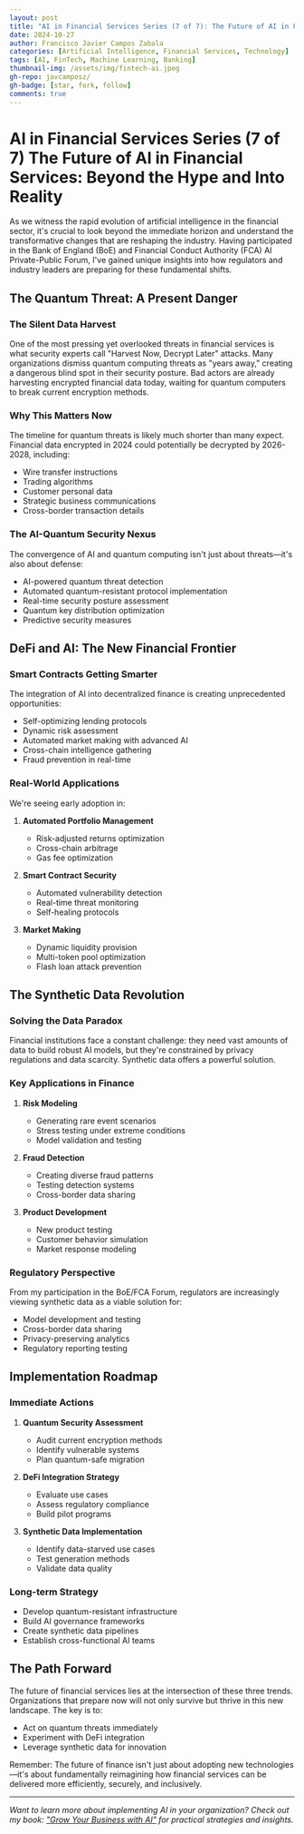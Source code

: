```yaml
---
layout: post
title: "AI in Financial Services Series (7 of 7): The Future of AI in Financial Services: Beyond the Hype and Into Reality"
date: 2024-10-27
author: Francisco Javier Campos Zabala
categories: [Artificial Intelligence, Financial Services, Technology]
tags: [AI, FinTech, Machine Learning, Banking]
thumbnail-img: /assets/img/fintech-ai.jpeg
gh-repo: javcamposz/
gh-badge: [star, fork, follow]
comments: true
---
```


# AI in Financial Services Series (7 of 7) The Future of AI in Financial Services: Beyond the Hype and Into Reality

As we witness the rapid evolution of artificial intelligence in the financial sector, it's crucial to look beyond the immediate horizon and understand the transformative changes that are reshaping the industry. Having participated in the Bank of England (BoE) and Financial Conduct Authority (FCA) AI Private-Public Forum, I've gained unique insights into how regulators and industry leaders are preparing for these fundamental shifts.

## The Quantum Threat: A Present Danger

### The Silent Data Harvest
One of the most pressing yet overlooked threats in financial services is what security experts call "Harvest Now, Decrypt Later" attacks. Many organizations dismiss quantum computing threats as "years away," creating a dangerous blind spot in their security posture. Bad actors are already harvesting encrypted financial data today, waiting for quantum computers to break current encryption methods.

### Why This Matters Now
The timeline for quantum threats is likely much shorter than many expect. Financial data encrypted in 2024 could potentially be decrypted by 2026-2028, including:
- Wire transfer instructions
- Trading algorithms
- Customer personal data
- Strategic business communications
- Cross-border transaction details

### The AI-Quantum Security Nexus
The convergence of AI and quantum computing isn't just about threats—it's also about defense:
- AI-powered quantum threat detection
- Automated quantum-resistant protocol implementation
- Real-time security posture assessment
- Quantum key distribution optimization
- Predictive security measures

## DeFi and AI: The New Financial Frontier

### Smart Contracts Getting Smarter
The integration of AI into decentralized finance is creating unprecedented opportunities:
- Self-optimizing lending protocols
- Dynamic risk assessment
- Automated market making with advanced AI
- Cross-chain intelligence gathering
- Fraud prevention in real-time

### Real-World Applications
We're seeing early adoption in:
1. **Automated Portfolio Management**
   - Risk-adjusted returns optimization
   - Cross-chain arbitrage
   - Gas fee optimization

2. **Smart Contract Security**
   - Automated vulnerability detection
   - Real-time threat monitoring
   - Self-healing protocols

3. **Market Making**
   - Dynamic liquidity provision
   - Multi-token pool optimization
   - Flash loan attack prevention

## The Synthetic Data Revolution

### Solving the Data Paradox
Financial institutions face a constant challenge: they need vast amounts of data to build robust AI models, but they're constrained by privacy regulations and data scarcity. Synthetic data offers a powerful solution.

### Key Applications in Finance
1. **Risk Modeling**
   - Generating rare event scenarios
   - Stress testing under extreme conditions
   - Model validation and testing

2. **Fraud Detection**
   - Creating diverse fraud patterns
   - Testing detection systems
   - Cross-border data sharing

3. **Product Development**
   - New product testing
   - Customer behavior simulation
   - Market response modeling

### Regulatory Perspective
From my participation in the BoE/FCA Forum, regulators are increasingly viewing synthetic data as a viable solution for:
- Model development and testing
- Cross-border data sharing
- Privacy-preserving analytics
- Regulatory reporting testing

## Implementation Roadmap

### Immediate Actions
1. **Quantum Security Assessment**
   - Audit current encryption methods
   - Identify vulnerable systems
   - Plan quantum-safe migration

2. **DeFi Integration Strategy**
   - Evaluate use cases
   - Assess regulatory compliance
   - Build pilot programs

3. **Synthetic Data Implementation**
   - Identify data-starved use cases
   - Test generation methods
   - Validate data quality

### Long-term Strategy
- Develop quantum-resistant infrastructure
- Build AI governance frameworks
- Create synthetic data pipelines
- Establish cross-functional AI teams

## The Path Forward

The future of financial services lies at the intersection of these three trends. Organizations that prepare now will not only survive but thrive in this new landscape. The key is to:
- Act on quantum threats immediately
- Experiment with DeFi integration
- Leverage synthetic data for innovation

Remember: The future of finance isn't just about adopting new technologies—it's about fundamentally reimagining how financial services can be delivered more efficiently, securely, and inclusively.

---

*Want to learn more about implementing AI in your organization? Check out my book: ["Grow Your Business with AI"](https://bit.ly/4b31PEG) for practical strategies and insights.*